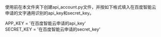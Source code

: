 使用前在本文件夹下创建api_account.py文件，并按如下格式填入在百度智能云申请的文字通用识别的api_key和secret_key。

APP_KEY = '在百度智能云申请的api_key'  
SECRET_KEY = '在百度智能云申请的secret_key'  
